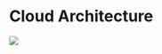 # Cloud Architecture

![](https://github.com/vldasika/CS_Ingest/blob/main/Images/CS%20Cloud%20Architecture.png)
